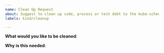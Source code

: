 ```yaml
---
name: Clean Up Request
about: Suggest to clean up code, process or tech debt to the kube-scheduler-wasm-extension project
labels: kind/cleanup

---
```

<!-- Please only use this template for submitting clean up requests -->

**What would you like to be cleaned**:

**Why is this needed**:
